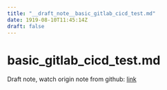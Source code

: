 ```yaml
---
title: "__draft_note__basic_gitlab_cicd_test.md"
date: 1919-08-10T11:45:14Z
draft: false
---
```


# basic_gitlab_cicd_test.md

Draft note, watch origin note from github: [link](https:/github.com/tinghaolai/just-random-note/blob/master/cicd/gitlab/basic_gitlab_cicd_test.md)